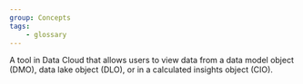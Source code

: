 ```yaml
---
group: Concepts
tags:
    - glossary
---
```

A tool in Data Cloud that allows users to view data from a data model object (DMO), data lake object (DLO), or in a calculated insights object (CIO).